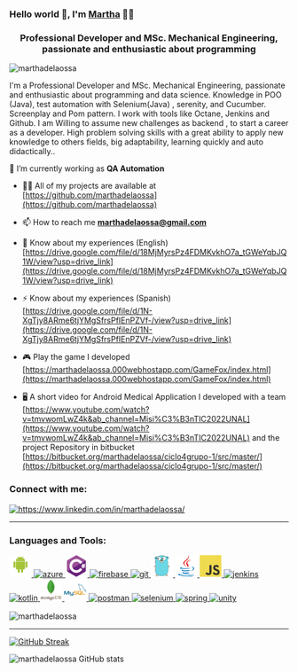 ### Hello world 👋, I'm [Martha](https://github.com/marthadelaossa) 👨‍💻
<h3 align="center">Professional Developer and MSc. Mechanical Engineering, passionate and enthusiastic about programming</h3>

<p align="left"> <img src="https://komarev.com/ghpvc/?username=marthadelaossa&label=Profile%20views&color=0e75b6&style=flat" alt="marthadelaossa" /> </p>

<p>
I'm a Professional Developer and MSc. Mechanical Engineering, passionate and enthusiastic about programming and data science.
Knowledge in POO (Java), test automation with Selenium(Java) , serenity, and Cucumber. Screenplay and Pom pattern. 
I work with tools like Octane, Jenkins and Github. I am Willing to assume new challenges as backend , 
to start a career as a developer. 
High problem solving skills with a great ability to apply new knowledge to others fields, big adaptability, learning quickly 
and auto didactically..
<br/>

 🔭 I’m currently working as **QA Automation**

- 👨‍💻 All of my projects are available at [https://github.com/marthadelaossa](https://github.com/marthadelaossa)

- 📫 How to reach me **marthadelaossa@gmail.com**

- 📄 Know about my experiences (English) [https://drive.google.com/file/d/18MjMyrsPz4FDMKvkhO7a_tGWeYqbJQ1W/view?usp=drive_link](https://drive.google.com/file/d/18MjMyrsPz4FDMKvkhO7a_tGWeYqbJQ1W/view?usp=drive_link)

- ⚡ Know about my experiences (Spanish) [https://drive.google.com/file/d/1N-XgTjy8ARme6tjYMgSfrsPfIEnPZVf-/view?usp=drive_link](https://drive.google.com/file/d/1N-XgTjy8ARme6tjYMgSfrsPfIEnPZVf-/view?usp=drive_link)
  
- 🎮 Play the game I developed [https://marthadelaossa.000webhostapp.com/GameFox/index.html](https://marthadelaossa.000webhostapp.com/GameFox/index.html)

- 🖥️ A short video for Android Medical Application I developed with a team [https://www.youtube.com/watch?v=tmvwomLwZ4k&ab_channel=Misi%C3%B3nTIC2022UNAL](https://www.youtube.com/watch?v=tmvwomLwZ4k&ab_channel=Misi%C3%B3nTIC2022UNAL) and the project Repository in bitbucket [https://bitbucket.org/marthadelaossa/ciclo4grupo-1/src/master/](https://bitbucket.org/marthadelaossa/ciclo4grupo-1/src/master/)
  
<h3 align="left">Connect with me:</h3>
<p align="left">


<a href="https://www.linkedin.com/in/marthadelaossa/" target="blank"><img align="center" src="https://raw.githubusercontent.com/rahuldkjain/github-profile-readme-generator/master/src/images/icons/Social/linked-in-alt.svg" alt="https://www.linkedin.com/in/marthadelaossa/" height="30" width="40" /></a>
</p>



---

<h3 align="left">Languages and Tools:</h3>
<p align="left"> <a href="https://developer.android.com" target="_blank" rel="noreferrer"> <img src="https://raw.githubusercontent.com/devicons/devicon/master/icons/android/android-original-wordmark.svg" alt="android" width="40" height="40"/> </a> <a href="https://azure.microsoft.com/en-in/" target="_blank" rel="noreferrer"> <img src="https://www.vectorlogo.zone/logos/microsoft_azure/microsoft_azure-icon.svg" alt="azure" width="40" height="40"/> </a> <a href="https://www.w3schools.com/cs/" target="_blank" rel="noreferrer"> <img src="https://raw.githubusercontent.com/devicons/devicon/master/icons/csharp/csharp-original.svg" alt="csharp" width="40" height="40"/> </a> <a href="https://firebase.google.com/" target="_blank" rel="noreferrer"> <img src="https://www.vectorlogo.zone/logos/firebase/firebase-icon.svg" alt="firebase" width="40" height="40"/> </a> <a href="https://git-scm.com/" target="_blank" rel="noreferrer"> <img src="https://www.vectorlogo.zone/logos/git-scm/git-scm-icon.svg" alt="git" width="40" height="40"/> </a> <a href="https://golang.org" target="_blank" rel="noreferrer"> <img src="https://raw.githubusercontent.com/devicons/devicon/master/icons/go/go-original.svg" alt="go" width="40" height="40"/> </a> <a href="https://www.java.com" target="_blank" rel="noreferrer"> <img src="https://raw.githubusercontent.com/devicons/devicon/master/icons/java/java-original.svg" alt="java" width="40" height="40"/> </a> <a href="https://developer.mozilla.org/en-US/docs/Web/JavaScript" target="_blank" rel="noreferrer"> <img src="https://raw.githubusercontent.com/devicons/devicon/master/icons/javascript/javascript-original.svg" alt="javascript" width="40" height="40"/> </a> <a href="https://www.jenkins.io" target="_blank" rel="noreferrer"> <img src="https://www.vectorlogo.zone/logos/jenkins/jenkins-icon.svg" alt="jenkins" width="40" height="40"/> </a> <a href="https://kotlinlang.org" target="_blank" rel="noreferrer"> <img src="https://www.vectorlogo.zone/logos/kotlinlang/kotlinlang-icon.svg" alt="kotlin" width="40" height="40"/> </a> <a href="https://www.mongodb.com/" target="_blank" rel="noreferrer"> <img src="https://raw.githubusercontent.com/devicons/devicon/master/icons/mongodb/mongodb-original-wordmark.svg" alt="mongodb" width="40" height="40"/> </a> <a href="https://www.mysql.com/" target="_blank" rel="noreferrer"> <img src="https://raw.githubusercontent.com/devicons/devicon/master/icons/mysql/mysql-original-wordmark.svg" alt="mysql" width="40" height="40"/> </a> <a href="https://postman.com" target="_blank" rel="noreferrer"> <img src="https://www.vectorlogo.zone/logos/getpostman/getpostman-icon.svg" alt="postman" width="40" height="40"/> </a> <a href="https://www.selenium.dev" target="_blank" rel="noreferrer"> <img src="https://raw.githubusercontent.com/detain/svg-logos/780f25886640cef088af994181646db2f6b1a3f8/svg/selenium-logo.svg" alt="selenium" width="40" height="40"/> </a> <a href="https://spring.io/" target="_blank" rel="noreferrer"> <img src="https://www.vectorlogo.zone/logos/springio/springio-icon.svg" alt="spring" width="40" height="40"/> </a> <a href="https://unity.com/" target="_blank" rel="noreferrer"> <img src="https://www.vectorlogo.zone/logos/unity3d/unity3d-icon.svg" alt="unity" width="40" height="40"/> </a> </p>

<p><img align="center" src="https://github-readme-stats.vercel.app/api/top-langs?username=marthadelaossa&show_icons=true&locale=en&layout=compact" alt="marthadelaossa" /></p>



---


[![GitHub Streak](http://github-readme-streak-stats.herokuapp.com?user=marthadelaossa&theme=blueberry)](https://git.io/streak-stats)


![marthadelaossa GitHub stats](https://github-readme-stats.vercel.app/api?username=marthadelaossa&show_icons=true&theme=tokyonight)



